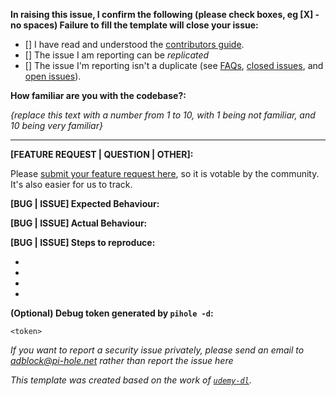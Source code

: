 **In raising this issue, I confirm the following (please check boxes, eg [X] - no spaces) Failure to fill the template will close your issue:**

- [] I have read and understood the [contributors guide](https://github.com/pi-hole/pi-hole/blob/master/CONTRIBUTING.md).
- [] The issue I am reporting can be *replicated*
- [] The issue I'm reporting isn't a duplicate (see [FAQs](https://github.com/pi-hole/pi-hole/wiki/FAQs), [closed issues](https://github.com/pi-hole/pi-hole/issues?utf8=%E2%9C%93&q=is%3Aissue%20is%3Aclosed%20), and [open issues](https://github.com/pi-hole/pi-hole/issues)).

**How familiar are you with the codebase?:**

_{replace this text with a number from 1 to 10, with 1 being not familiar, and 10 being very familiar}_

---
**[FEATURE REQUEST | QUESTION | OTHER]:**

Please [submit your feature request here](https://discourse.pi-hole.net/c/feature-requests), so it is votable by the community.  It's also easier for us to track.

**[BUG | ISSUE] Expected Behaviour:**


**[BUG | ISSUE] Actual Behaviour:**


**[BUG | ISSUE] Steps to reproduce:**

-
-
-
-

**(Optional) Debug token generated by `pihole -d`:**

`<token>`

*If you want to report a security issue privately, please send an email to [adblock@pi-hole.net](adblock@pi-hole.net) rather than report the issue here*

_This template was created based on the work of [`udemy-dl`](https://github.com/nishad/udemy-dl/blob/master/LICENSE)._
